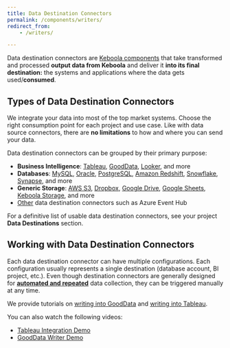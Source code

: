 ```yaml
---
title: Data Destination Connectors
permalink: /components/writers/
redirect_from:
    - /writers/

---
```


Data destination connectors are [Keboola components](/overview/) that take transformed and processed **output data from Keboola**
and deliver it **into its final destination:** the systems and applications where the data gets used/**consumed**.

## Types of Data Destination Connectors
We integrate your data into most of the top market systems.
Choose the right consumption point for each project and use case. Like with data source connectors,
there are **no limitations** to how and where you can send your data.

Data destination connectors can be grouped by their primary purpose:

- **Business Intelligence**: [Tableau](/components/writers/bi-tools/tableau/), [GoodData](/components/writers/bi-tools/gooddata/), [Looker](/components/writers/bi-tools/looker/), and more
- **Databases**: [MySQL](/components/writers/database/mysql/), [Oracle](/components/writers/database/oracle/), [PostgreSQL](/components/writers/database/postgresql/), [Amazon Redshift](/components/writers/database/redshift/), [Snowflake](/components/writers/database/snowflake/), [Synapse](/components/writers/database/synapse/), and more
- **Generic Storage**: [AWS S3](/components/writers/storage/aws-s3/), [Dropbox](/components/writers/storage/dropbox/), [Google Drive](/components/writers/storage/google-drive/),
[Google Sheets](/components/writers/storage/google-sheets/), [Keboola Storage](/components/writers/storage/storage-api/), and more
- [Other](/components/writers/other/) data destination connectors such as Azure Event Hub

For a definitive list of usable data destination connectors, see your project **Data Destinations** section.

## Working with Data Destination Connectors
Each data destination connector can have multiple configurations. Each configuration usually represents a single destination (database account, BI project, etc.).
Even though destination connectors are generally designed for [**automated and repeated**](/orchestrator/) data collection,
they can be triggered manually at any time.

We provide tutorials on [writing into GoodData](/tutorial/write/gooddata/) and [writing into Tableau](/tutorial/write/).

You can also watch the following videos:

- [Tableau Integration Demo](https://www.youtube.com/watch?v=FS1nndJ0vyQ)
- [GoodData Writer Demo](https://www.youtube.com/watch?v=h46t0_nOtyI)
